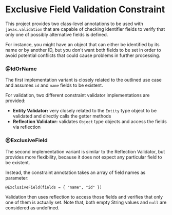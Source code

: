 # Exclusive Field Validation Constraint

This project provides two class-level annotations to be used with `javax.validation` that are capable of checking identifier fields to verify that only one of possibly alternative fields is defined.

For instance, you might have an object that can either be identified by its name or by another ID, but you don't want both fields to be set in order to avoid potential conflicts that could cause problems in further processing.

### @IdOrName

The first implementation variant is closely related to the outlined use case and assumes `id` and `name` fields to be existent.

For validation, two different constraint validator implementations are provided:

- **Entity Validator:** very closely related to the `Entity` type object to be validated and directly calls the getter methods
- **Reflection Validator:** validates `Object` type objects and access the fields via reflection

### @ExclusiveField

The second implementation variant is similar to the Reflection Validator, but provides more flexibility, because it does not expect any particular field to be existent.

Instead, the constraint annotation takes an array of field names as parameter:

```@ExclusiveField(fields = { "name", "id" })```

Validation then uses reflection to access those fields and verifies that only one of them is actually set. Note that, both empty String values and `null` are considered as undefined.

